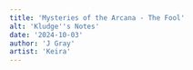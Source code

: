 ```yaml
---
title: 'Mysteries of the Arcana - The Fool'
alt: 'Kludge''s Notes'
date: '2024-10-03'
author: 'J Gray'
artist: 'Keira'
---
```

